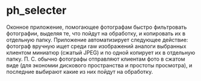 # ph_selecter
Оконное приложение, помогающее фотографам быстро фильтровать фотографии, выделяя те, что пойдут на обработку, и копировать их в отдельную папку. 
Приложение автоматизирует следующее действие:
фотограф вручную ищет среди raw изображений аналоги выбранных клиентом миниатюр (сжатый JPEG) и по одной копирует их в отдельную папку.
П. С. обычно фотографы отправляют клиентам фото в сжатом виде (для экономии дискового пространства и простоты просмотра), и последние выбирают какие из них пойдут на обработку. 
